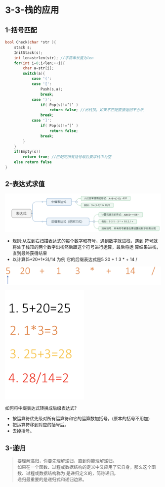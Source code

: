 # 3-3-栈的应用

## 1-括号匹配

```c
bool Check(char *str ){
    stack s;
    InitStack(s);
    int len=strlen(str); //字符串长度为len 
    for(int i=0;i<len;++i){
        char a=str[i]; 
        switch(a){
            case '(': 
            case '[':
                Push(s,a);
                break; 
            case ')':
                if( Pop(s)!=‘(‘ ) 
                    return false; //出栈顶。如果不匹配直接返回不合法
                break; 
            case ']':
                if( Pop(s)!=‘]’ ) 
                    return false;
                break; 
        }
    }
    if(Empty(s)) 
        return true; //匹配完所有括号最后要求栈中为空
    else return false
}
```

## 2-表达式求值

![](../../.gitbook/assets/image%20%28160%29.png)



* 规则:从左到右扫描表达式的每个数字和符号，遇到数字就进栈，遇到 符号就将处于栈顶的两个数字出栈然后跟这个符号进行运算，最后将运 算结果进栈，直到最终获得结果
* 以计算\(5+20+1\*3\)/14 为例 它的后缀表达式是5 20 + 1 3 \* + 14 /

![](../../.gitbook/assets/image%20%288%29.png)



![](../../.gitbook/assets/image%20%2890%29.png)

如何将中缀表达式转换成后缀表达式?



* 按运算符优先级对所有运算符和它的运算数加括号。\(原本的括号不用加\)
* 把运算符移到对应的括号后。
* 去掉括号。

## 3-递归

> 要理解递归，你要先理解递归，直到你能理解递归。   
> 如果在一个函数、过程或数据结构的定义中又应用了它自身，那么这个函数、过程或数据结构称为 是递归定义的，简称递归。  
> 递归最重要的是递归式和递归边界。



